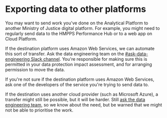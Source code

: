 # Exporting data to other platforms

You may want to send work you've done on the Analytical Platform to another Ministry of Justice digital platform. For example, you might need to regularly send data to the HMPPS Performance Hub or to a web app on Cloud Platform. 

If the destination platform uses Amazon Web Services, we can automate this sort of transfer. Ask the data engineering team on the [#ask-data-engineering Slack channel](https://asdslack.slack.com/archives/C8X3PP1TN). You're responsible for making sure this is permitted in your data protection impact assessment, and for arranging permission to move the data. 

If you're not sure if the destination platform uses Amazon Web Services, ask one of the developers of the service you're trying to send data to.

If the destination uses another cloud provider (such as Microsoft Azure), a transfer might still be possible, but it will be harder. Still [ask the data engineering team](https://asdslack.slack.com/archives/C8X3PP1TN), so we know about the need, but be warned that we might not be able to prioritise the work.
